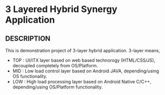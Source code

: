 # 3 Layered Hybrid Synergy Application

## DESCRIPTION
This is demonstration project of 3-layer hybrid application.
3-layer means,

 - TOP : UI/ITX layer based on web based technorogy (HTML/CSS/JS), decoupled completely from OS/Platform.
 - MID : Low load control layer based on Android JAVA, depending/using OS functionality.
 - LOW : High load processing layer based on Android Native C/C++, depending/using OS/Platform functionality.

